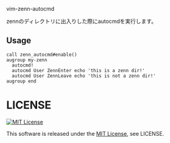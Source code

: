  vim-zenn-autocmd

zennのディレクトリに出入りした際にautocmdを実行します。

## Usage

```vim
call zenn_autocmd#enable()
augroup my-zenn
  autocmd!
  autocmd User ZennEnter echo 'this is a zenn dir!'
  autocmd User ZennLeave echo 'this is not a zenn dir!'
augroup end
```

# LICENSE

[![MIT License](http://img.shields.io/badge/license-MIT-blue.svg)](http://www.opensource.org/licenses/MIT)

This software is released under the [MIT License](http://www.opensource.org/licenses/MIT), see LICENSE.
